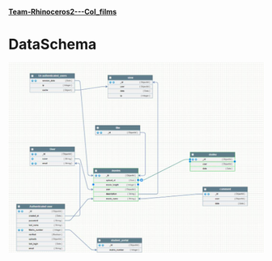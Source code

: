 [**Team-Rhinoceros2---Col_films**](https://github.com/zuri-training/Team-Rhinoceros2---Col_films)
# DataSchema

![DataSchema](./dataSchema/dataSchema.jpg)